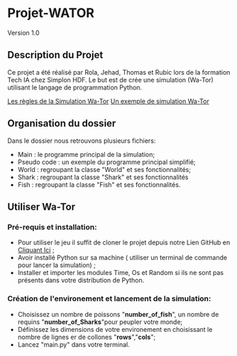 # Projet-WATOR
Version 1.0

## Description du Projet

Ce projet a été réalisé par Rola, Jehad, Thomas et Rubic lors de la formation Tech IA chez Simplon HDF. Le but est de crée une simulation (Wa-Tor) utilisant le langage de programmation Python. 


[Les règles de la Simulation Wa-Tor](https://en.wikipedia.org/wiki/Wa-Tor#Rules)
[Un exemple de simulation Wa-Tor](https://wa-tor.saidone.org/)


## Organisation du dossier

Dans le dossier nous retrouvons plusieurs fichiers:
- Main : le programme principal de la simulation;
- Pseudo code : un exemple du programme principal simplifié;
- World : regroupant la classe "World" et ses fonctionnalités;
- Shark : regroupant la classe "Shark" et ses fonctionnalités
- Fish : regroupant la classe "Fish" et ses fonctionnalités.

## Utiliser Wa-Tor 

### Pré-requis et installation:

- Pour utiliser le jeu il suffit de cloner le projet depuis notre Lien GitHub en [Cliquant Ici](https://github.com/RolaMmss/Projet-WATOR) ;
- Avoir installé Python sur sa machine ( utiliser un terminal de commande pour lancer la simulation) ;
- Installer et importer les modules Time, Os et Random si ils ne sont pas présents dans votre distribution de Python.

### Création de l'environement  et lancement de la simulation:
- Choisissez un nombre de poissons "**number_of_fish**", un nombre de requins "**number_of_Sharks**"pour peupler votre monde;
- Définissez les dimensions de votre environement en choisissant le nombre de lignes er de collones "**rows**","**cols**";
- Lancez "main.py" dans votre terminal.


